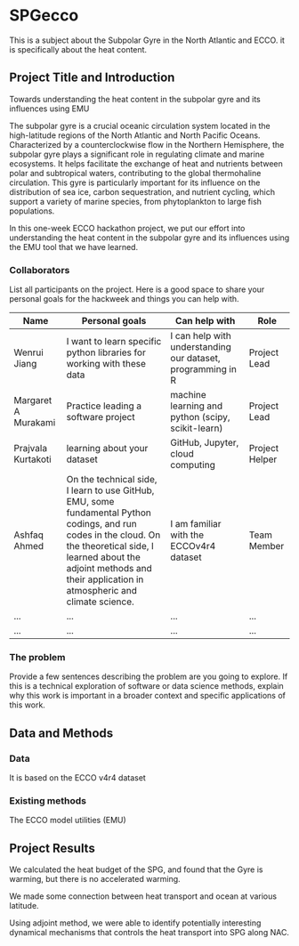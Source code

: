 # SPGecco

This is a subject about the Subpolar Gyre in the North Atlantic and ECCO. it is specifically about the heat content. 

## Project Title and Introduction

Towards understanding the heat content in the subpolar gyre and its influences using EMU

The subpolar gyre is a crucial oceanic circulation system located in the high-latitude regions of the North Atlantic and North Pacific Oceans. Characterized by a counterclockwise flow in the Northern Hemisphere, the subpolar gyre plays a significant role in regulating climate and marine ecosystems. It helps facilitate the exchange of heat and nutrients between polar and subtropical waters, contributing to the global thermohaline circulation. This gyre is particularly important for its influence on the distribution of sea ice, carbon sequestration, and nutrient cycling, which support a variety of marine species, from phytoplankton to large fish populations. 

In this one-week ECCO hackathon project, we put our effort into understanding the heat content in the subpolar gyre and its influences using the EMU tool that we have learned. 

### Collaborators

List all participants on the project. Here is a good space to share your personal goals for the hackweek and things you can help with.

| Name | Personal goals | Can help with | Role |
| ------------- | ------------- | ------------- | ------------- |
| Wenrui Jiang | I want to learn specific python libraries for working with these data  | I can help with understanding our dataset, programming in R  | Project Lead |
| Margaret A Murakami | Practice leading a software project | machine learning and python (scipy, scikit-learn) | Project Lead |
| Prajvala Kurtakoti | learning about your dataset | GitHub, Jupyter, cloud computing | Project Helper |
| Ashfaq Ahmed | On the technical side, I learn to use GitHub, EMU, some fundamental Python codings, and run codes in the cloud. On the theoretical side, I learned about the adjoint methods and their application in atmospheric and climate science. | I am familiar with the ECCOv4r4 dataset | Team Member  |
| ... | ... | ... | ... |
| ... | ... | ... | ... |

### The problem

Provide a few sentences describing the problem are you going to explore. If this is a technical exploration of software or data science methods, explain why this work is important in a broader context and specific applications of this work.

## Data and Methods

### Data

It is based on the ECCO v4r4 dataset

### Existing methods

The ECCO model utilities (EMU)

## Project Results

We calculated the heat budget of the SPG, and found that the Gyre is warming, but there is no accelerated warming. 

We made some connection between heat transport and ocean at various latitude. 

Using adjoint method, we were able to identify potentially interesting dynamical mechanisms that controls the heat transport into SPG along NAC. 